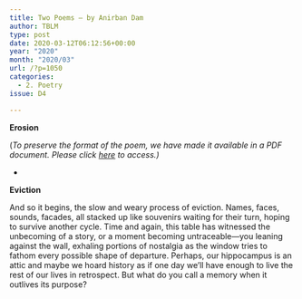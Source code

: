 ```yaml
---
title: Two Poems – by Anirban Dam
author: TBLM
type: post
date: 2020-03-12T06:12:56+00:00
year: "2020"
month: "2020/03"
url: /?p=1050
categories:
  - 2. Poetry
issue: D4

---
```

**Erosion**

(_To preserve the format of the poem, we have made it available in a PDF document._ __Please click_ [here][1] _to access.)__

*

**Eviction**

And so it begins, the slow and weary process of eviction. Names, faces, sounds, facades, all stacked up like souvenirs waiting for their turn, hoping to survive another cycle. Time and again, this table has witnessed the unbecoming of a story, or a moment becoming untraceable—you leaning against the wall, exhaling portions of nostalgia as the window tries to fathom every possible shape of departure. Perhaps, our hippocampus is an attic and maybe we hoard history as if one day we’ll have enough to live the rest of our lives in retrospect. But what do you call a memory when it outlives its purpose?

 [1]: http://bombayliterarymagazine.com/wp-content/uploads/2020/03/Two-Poems_TBLM_AnirbanDam-Google-Docs.pdf
